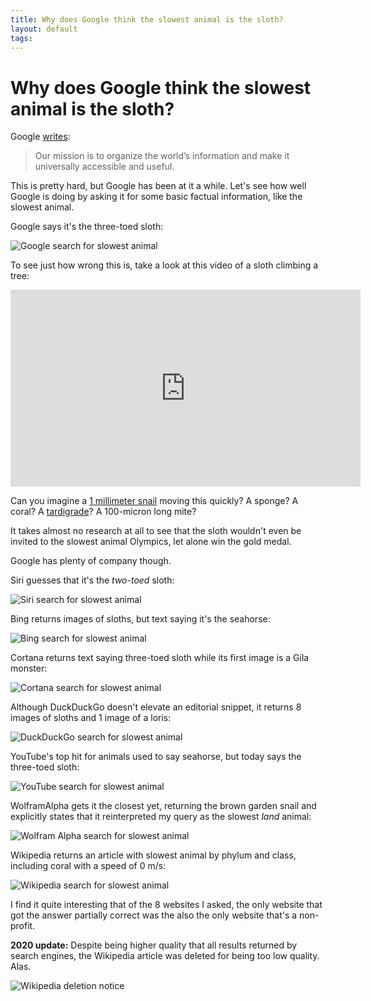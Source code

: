 ```yaml
---
title: Why does Google think the slowest animal is the sloth?
layout: default
tags: 
---
```


# Why does Google think the slowest animal is the sloth?

Google [writes](https://web.archive.org/web/20200809222648/https://www.google.com/search/howsearchworks/mission/):

>Our mission is to organize the world’s information and make it universally accessible and useful.

This is pretty hard, but Google has been at it a while. Let's see how well Google is doing by asking it for some basic factual information, like the slowest animal.

Google says it's the three-toed sloth:

![Google search for slowest animal](/images/the-slowest-animal-google.png)

To see just how wrong this is, take a look at this video of a sloth climbing a tree:

<iframe width="560" height="315" src="https://www.youtube.com/embed/zNnWhQPQRFQ" frameborder="0" allow="accelerometer; autoplay; encrypted-media; gyroscope; picture-in-picture" allowfullscreen></iframe>

Can you imagine a [1 millimeter snail](https://en.wikipedia.org/wiki/Smallest_organisms#Animals) moving this quickly? A sponge? A coral? A [tardigrade](https://en.wikipedia.org/wiki/Tardigrade)? A 100-micron long mite?

It takes almost no research at all to see that the sloth wouldn't even be invited to the slowest animal Olympics, let alone win the gold medal.

Google has plenty of company though.

Siri guesses that it's the *two-toed* sloth:

![Siri search for slowest animal](/images/the-slowest-animal-siri.png)


Bing returns images of sloths, but text saying it's the seahorse:

![Bing search for slowest animal](/images/the-slowest-animal-bing.png)


Cortana returns text saying three-toed sloth while its first image is a Gila monster:

![Cortana search for slowest animal](/images/the-slowest-animal-cortana.png)


Although DuckDuckGo doesn't elevate an editorial snippet, it returns 8 images of sloths and 1 image of a loris:

![DuckDuckGo search for slowest animal](/images/the-slowest-animal-duckduckgo.png)


YouTube's top hit for animals used to say seahorse, but today says the three-toed sloth:

![YouTube search for slowest animal](/images/the-slowest-animal-youtube.png)


WolframAlpha gets it the closest yet, returning the brown garden snail and explicitly states that it reinterpreted my query as the slowest *land* animal:

![Wolfram Alpha search for slowest animal](/images/the-slowest-animal-wolfram-alpha.png)


Wikipedia returns an article with slowest animal by phylum and class, including coral with a speed of 0 m/s:

![Wikipedia search for slowest animal](/images/the-slowest-animal-wikipedia.png)

I find it quite interesting that of the 8 websites I asked, the only website that got the answer partially correct was the also the only website that's a non-profit.

**2020 update:** Despite being higher quality that all results returned by search engines, the Wikipedia article was deleted for being too low quality. Alas.

![Wikipedia deletion notice](/images/the-slowest-animal-wikipedia-deletion.png)





<!--
If you [ask Google for a shirt without stripes](https://github.com/elsamuko/Shirt-without-Stripes), it shows you shirts *with* stripes:
![Google search for shirt without stripes](/images/shirts-without-stripes-google.png "Shirts without striples - Google")
To be fair, 'without' is a pretty tricky word. Amazon and Microsoft fail at this too. -->